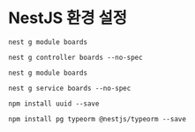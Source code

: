 # NestJS 환경 설정

```
nest g module boards
```

```
nest g controller boards --no-spec
```

```
nest g module boards
```

```
nest g service boards --no-spec
```

```
npm install uuid --save
```

```
npm install pg typeorm @nestjs/typeorm --save
```

